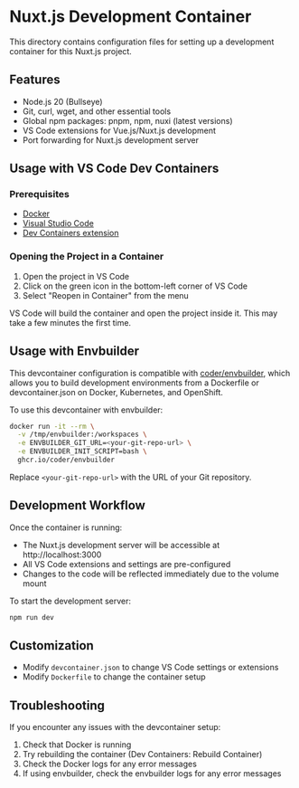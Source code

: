 # Nuxt.js Development Container

This directory contains configuration files for setting up a development container for this Nuxt.js project.

## Features

- Node.js 20 (Bullseye)
- Git, curl, wget, and other essential tools
- Global npm packages: pnpm, npm, nuxi (latest versions)
- VS Code extensions for Vue.js/Nuxt.js development
- Port forwarding for Nuxt.js development server

## Usage with VS Code Dev Containers

### Prerequisites

- [Docker](https://www.docker.com/products/docker-desktop)
- [Visual Studio Code](https://code.visualstudio.com/)
- [Dev Containers extension](https://marketplace.visualstudio.com/items?itemName=ms-vscode-remote.remote-containers)

### Opening the Project in a Container

1. Open the project in VS Code
2. Click on the green icon in the bottom-left corner of VS Code
3. Select "Reopen in Container" from the menu

VS Code will build the container and open the project inside it. This may take a few minutes the first time.

## Usage with Envbuilder

This devcontainer configuration is compatible with [coder/envbuilder](https://github.com/coder/envbuilder), which allows you to build development environments from a Dockerfile or devcontainer.json on Docker, Kubernetes, and OpenShift.

To use this devcontainer with envbuilder:

```bash
docker run -it --rm \
  -v /tmp/envbuilder:/workspaces \
  -e ENVBUILDER_GIT_URL=<your-git-repo-url> \
  -e ENVBUILDER_INIT_SCRIPT=bash \
  ghcr.io/coder/envbuilder
```

Replace `<your-git-repo-url>` with the URL of your Git repository.

## Development Workflow

Once the container is running:

- The Nuxt.js development server will be accessible at http://localhost:3000
- All VS Code extensions and settings are pre-configured
- Changes to the code will be reflected immediately due to the volume mount

To start the development server:

```bash
npm run dev
```

## Customization

- Modify `devcontainer.json` to change VS Code settings or extensions
- Modify `Dockerfile` to change the container setup

## Troubleshooting

If you encounter any issues with the devcontainer setup:

1. Check that Docker is running
2. Try rebuilding the container (Dev Containers: Rebuild Container)
3. Check the Docker logs for any error messages
4. If using envbuilder, check the envbuilder logs for any error messages